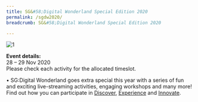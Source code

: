 ```yaml
---
title: SG&#58;Digital Wonderland Special Edition 2020
permalink: /sgdw2020/
breadcrumb: SG&#58;Digital Wonderland Special Edition 2020

---
```


![1](/images/homepage/KV_201029_4931x2313-01.jpg)

<b>Event details:</b><br>
28 – 29 Nov 2020<br>
Please check each activity for the allocated timeslot.

•	SG:Digital Wonderland goes extra special this year with a series of fun and exciting live-streaming activities, engaging workshops and many more! Find out how you can participate in [Discover](/discover-2020/), [Experience](/experience-2020/) and [Innovate](/innovate-2020/).

